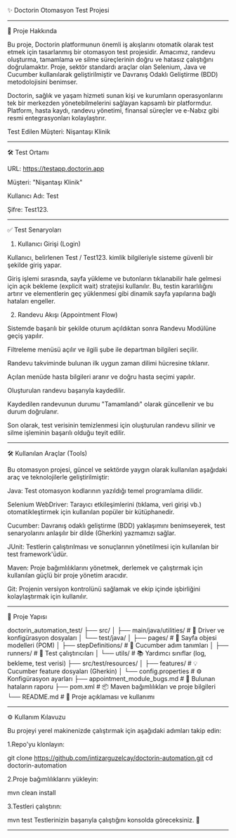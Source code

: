 ✨ Doctorin Otomasyon Test Projesi

---

🚀 Proje Hakkında

Bu proje, Doctorin platformunun önemli iş akışlarını otomatik olarak test etmek için tasarlanmış bir otomasyon test projesidir. Amacımız, randevu oluşturma, tamamlama ve silme süreçlerinin doğru ve hatasız çalıştığını doğrulamaktır. Proje, sektör standardı araçlar olan Selenium, Java ve Cucumber kullanılarak geliştirilmiştir ve Davranış Odaklı Geliştirme (BDD) metodolojisini benimser.

Doctorin, sağlık ve yaşam hizmeti sunan kişi ve kurumların operasyonlarını tek bir merkezden yönetebilmelerini sağlayan kapsamlı bir platformdur. Platform, hasta kaydı, randevu yönetimi, finansal süreçler ve e-Nabız gibi resmi entegrasyonları kolaylaştırır.

Test Edilen Müşteri: Nişantaşı Klinik

---

🛠️ Test Ortamı

URL: https://testapp.doctorin.app

Müşteri: "Nişantaşı Klinik"

Kullanıcı Adı: Test

Şifre: Test123.

---

✅ Test Senaryoları


1. Kullanıcı Girişi (Login)
   
Kullanıcı, belirlenen Test / Test123. kimlik bilgileriyle sisteme güvenli bir şekilde giriş yapar.

Giriş işlemi sırasında, sayfa yükleme ve butonların tıklanabilir hale gelmesi için açık bekleme (explicit wait) stratejisi kullanılır. Bu, testin kararlılığını artırır ve elementlerin geç yüklenmesi gibi dinamik sayfa yapılarına bağlı hataları engeller.

2. Randevu Akışı (Appointment Flow)
   
Sistemde başarılı bir şekilde oturum açıldıktan sonra Randevu Modülüne geçiş yapılır.

Filtreleme menüsü açılır ve ilgili şube ile departman bilgileri seçilir.

Randevu takviminde bulunan ilk uygun zaman dilimi hücresine tıklanır.

Açılan menüde hasta bilgileri aranır ve doğru hasta seçimi yapılır.

Oluşturulan randevu başarıyla kaydedilir.

Kaydedilen randevunun durumu "Tamamlandı" olarak güncellenir ve bu durum doğrulanır.

Son olarak, test verisinin temizlenmesi için oluşturulan randevu silinir ve silme işleminin başarılı olduğu teyit edilir.

---

🛠️ Kullanılan Araçlar (Tools)

Bu otomasyon projesi, güncel ve sektörde yaygın olarak kullanılan aşağıdaki araç ve teknolojilerle geliştirilmiştir:

Java: Test otomasyon kodlarının yazıldığı temel programlama dilidir.

Selenium WebDriver: Tarayıcı etkileşimlerini (tıklama, veri girişi vb.) otomatikleştirmek için kullanılan popüler bir kütüphanedir.

Cucumber: Davranış odaklı geliştirme (BDD) yaklaşımını benimseyerek, test senaryolarını anlaşılır bir dilde (Gherkin) yazmamızı sağlar.

JUnit: Testlerin çalıştırılması ve sonuçlarının yönetilmesi için kullanılan bir test framework'üdür.

Maven: Proje bağımlılıklarını yönetmek, derlemek ve çalıştırmak için kullanılan güçlü bir proje yönetim aracıdır.

Git: Projenin versiyon kontrolünü sağlamak ve ekip içinde işbirliğini kolaylaştırmak için kullanılır.

---

📂 Proje Yapısı


doctorin_automation_test/
├── src/
│ ├── main/java/utilities/       # 🔧 Driver ve konfigürasyon dosyaları
│ └── test/java/
│     ├── pages/                 # 📄 Sayfa objesi modelleri (POM)
│     ├── stepDefinitions/       # 📝 Cucumber adım tanımları
│     ├── runners/               # 🏃 Test çalıştırıcıları
│     └── utils/                 # 📚 Yardımcı sınıflar (log, bekleme, test verisi)
├── src/test/resources/
│ ├── features/                  # 💡 Cucumber feature dosyaları (Gherkin)
│ └── config.properties          # ⚙️ Konfigürasyon ayarları
├── appointment_module_bugs.md   # 🐞 Bulunan hataların raporu
├── pom.xml                      # 📦 Maven bağımlılıkları ve proje bilgileri
└── README.md                    # 📖 Proje açıklaması ve kullanımı

---

⚙️ Kullanım Kılavuzu

Bu projeyi yerel makinenizde çalıştırmak için aşağıdaki adımları takip edin:

1.Repo'yu klonlayın:

git clone https://github.com/intizarguzelcay/doctorin-automation.git
cd doctorin-automation

2.Proje bağımlılıklarını yükleyin:

mvn clean install

3.Testleri çalıştırın:

mvn test
Testlerinizin başarıyla çalıştığını konsolda göreceksiniz. 🎉

---

